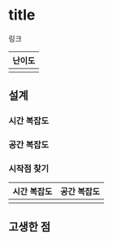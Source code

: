 # title

링크

| 난이도 |
| :----: |
|        |

## 설계

### 시간 복잡도

### 공간 복잡도

### 시작점 찾기

| 시간 복잡도 | 공간 복잡도 |
| :---------: | :---------: |
|             |             |

## 고생한 점
